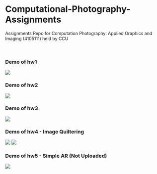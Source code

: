 # Computational-Photography-Assignments
Assignments Repo for Computation Photography: Applied Graphics and Imaging (4105111) held by CCU
<br /><br /><br />



### Demo of hw1
![](https://github.com/yanagiragi/Computational-Photography-Assignments/blob/master/Demo/1.gif)
<br />
### Demo of hw2
![](https://github.com/yanagiragi/Computational-Photography-Assignments/blob/master/Demo/2.gif)
<br />
### Demo of hw3
![](https://github.com/yanagiragi/Computational-Photography-Assignments/blob/master/Demo/3.gif)
<br />
### Demo of hw4 - Image Quiltering
![](https://github.com/yanagiragi/Computational-Photography-Assignments/blob/master/Demo/4-1.jpg)
![](https://github.com/yanagiragi/Computational-Photography-Assignments/blob/master/Demo/4-2.jpg)
<br />
### Demo of hw5 - Simple AR (Not Uploaded)
![](https://github.com/yanagiragi/Computational-Photography-Assignments/blob/master/Demo/5.gif)
<br />
